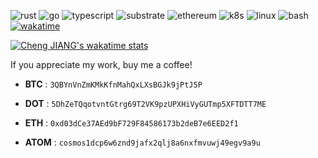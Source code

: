 ![rust](https://img.shields.io/badge/-Rust-555555?style=flat&logo=Rust&logoColor=000000)
![go](https://img.shields.io/badge/-Go-555555?style=flat&logo=Go&logoColor=00ADD8)
![typescript](https://img.shields.io/badge/-Typescript-555555?style=flat&logo=Typescript&logoColor=3178C6)
![substrate](https://img.shields.io/badge/-Substrate-555555?style=flat&logo=Parity-Substrate&logoColor=FFFFFF)
![ethereum](https://img.shields.io/badge/-Ethereum-555555?style=flat&logo=Ethereum&logoColor=3C3C3D)
![k8s](https://img.shields.io/badge/-K8s-555555?style=flat&logo=Kubernetes&logoColor=326CE5)
![linux](https://img.shields.io/badge/-Linux-555555?style=flat&logo=Linux&logoColor=FFBF00)
![bash](https://img.shields.io/badge/-Bash-555555?style=flat&logo=GNU-Bash&logoColor=4EAA25)
[![wakatime](https://wakatime.com/badge/user/4963aeb7-d71c-41c5-95fb-d9f02cc0b4fd.svg)](https://wakatime.com/@4963aeb7-d71c-41c5-95fb-d9f02cc0b4fd)

[![Cheng JIANG's wakatime stats](https://github-readme-stats.vercel.app/api/wakatime?username=gopherj&theme=radical&layout=compact)](https://github.com/anuraghazra/github-readme-stats)


If you appreciate my work, buy me a coffee!

- **BTC**  :  `3QBYnVnZmKMkKfnMahQxLXsBGJk9jPtJ5P`

- **DOT**  :  `5DhZeTQqotvntGtrg69T2VK9pzUPXHiVyGUTmp5XFTDTT7ME`

- **ETH**  :  `0xd03dCe37AEd9bF729F84586173b2deB7e6EED2f1`

- **ATOM** :  `cosmos1dcp6w6znd9jafx2qlj8a6nxfmvuwj49egv9a9u`
